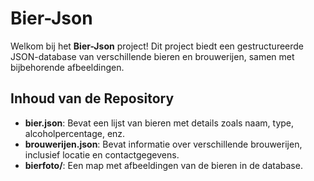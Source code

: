 # Bier-Json

Welkom bij het **Bier-Json** project! Dit project biedt een gestructureerde JSON-database van verschillende bieren en brouwerijen, samen met bijbehorende afbeeldingen.

## Inhoud van de Repository

- **bier.json**: Bevat een lijst van bieren met details zoals naam, type, alcoholpercentage, enz.
- **brouwerijen.json**: Bevat informatie over verschillende brouwerijen, inclusief locatie en contactgegevens.
- **bierfoto/**: Een map met afbeeldingen van de bieren in de database.
